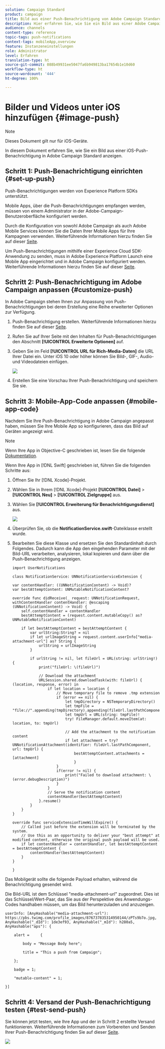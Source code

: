 ```yaml
---
solution: Campaign Standard
product: campaign
title: Bild aus einer Push-Benachrichtigung von Adobe Campaign Standard anzeigen
description: Hier erfahren Sie, wie Sie ein Bild aus einer Adobe Campaign-Push-Benachrichtigung auf einem iOS-Gerät anzeigen.
audience: channels
content-type: reference
topic-tags: push-notifications
context-tags: mobileApp,overview
feature: Instanzeneinstellungen
role: Administrator
level: Erfahren
translation-type: ht
source-git-commit: 088b49931ee5047fa6b949813ba17654b1e10d60
workflow-type: ht
source-wordcount: '444'
ht-degree: 100%

---
```



# Bilder und Videos unter iOS hinzufügen {#image-push}

>[!NOTE]
>
>Dieses Dokument gilt nur für iOS-Geräte.

In diesem Dokument erfahren Sie, wie Sie ein Bild aus einer iOS-Push-Benachrichtigung in Adobe Campaign Standard anzeigen.

## Schritt 1: Push-Benachrichtigung einrichten {#set-up-push}

Push-Benachrichtigungen werden von Experience Platform SDKs unterstützt.

Mobile Apps, über die Push-Benachrichtigungen empfangen werden, müssen von einem Administrator in der Adobe-Campaign-Benutzeroberfläche konfiguriert werden.

Durch die Konfiguration von sowohl Adobe Campaign als auch Adobe Mobile Services können Sie die Daten Ihrer Mobile Apps für Ihre Kampagnen verwenden. Weiterführende Informationen hierzu finden Sie auf dieser [Seite](https://helpx.adobe.com/de/campaign/kb/configuring-app-sdk.html).

Um Push-Benachrichtigungen mithilfe einer Experience Cloud SDK-Anwendung zu senden, muss in Adobe Experience Platform Launch eine Mobile App eingerichtet und in Adobe Campaign konfiguriert werden. Weiterführende Informationen hierzu finden Sie auf dieser [Seite](https://helpx.adobe.com/de/campaign/kb/configuring-app-sdk.html#ChannelspecificapplicationconfigurationinAdobeCampaign).

## Schritt 2: Push-Benachrichtigung im Adobe Campaign anpassen {#customize-push}

In Adobe Campaign stehen Ihnen zur Anpassung von Push-Benachrichtigungen bei deren Erstellung eine Reihe erweiterter Optionen zur Verfügung.

1. Push-Benachrichtigung erstellen. Weiterführende Informationen hierzu finden Sie auf dieser [Seite](../../channels/using/preparing-and-sending-a-push-notification.md).

1. Rufen Sie auf Ihrer Seite mit den Inhalten für Push-Benachrichtigungen den Abschnitt **[!UICONTROL Erweiterte Optionen]** auf.

1. Geben Sie im Feld **[!UICONTROL URL für Rich-Media-Daten]** die URL Ihrer Datei ein.
Unter iOS 10 oder höher können Sie Bild-, GIF-, Audio- und Videodateien einfügen.

   ![](assets/push_notif_advanced_6.png)

1. Erstellen Sie eine Vorschau Ihrer Push-Benachrichtigung und speichern Sie sie.

## Schritt 3: Mobile-App-Code anpassen {#mobile-app-code}

Nachdem Sie Ihre Push-Benachrichtigung in Adobe Campaign angepasst haben, müssen Sie Ihre Mobile App so konfigurieren, dass das Bild auf Geräten angezeigt wird.

>[!NOTE]
>
>Wenn Ihre App in Objective-C geschrieben ist, lesen Sie die folgende [Dokumentation](https://docs.adobe.com/content/help/de-DE/mobile-services/ios/messaging-ios/push-messaging/c-set-up-rich-push-notif-ios.html).

Wenn Ihre App in [!DNL Swift] geschrieben ist, führen Sie die folgenden Schritte aus:

1. Öffnen Sie Ihr [!DNL Xcode]-Projekt.

1. Wählen Sie in Ihrem [!DNL Xcode]-Projekt **[!UICONTROL Datei]** > **[!UICONTROL Neu]** > **[!UICONTROL Zielgruppe]** aus.

1. Wählen Sie **[!UICONTROL Erweiterung für Benachrichtigungsdienst]** aus.

   ![](assets/push_notif_advanced_12.png)

1. Überprüfen Sie, ob die **NotificationService.swift**-Dateiklasse erstellt wurde.

1. Bearbeiten Sie diese Klasse und ersetzen Sie den Standardinhalt durch Folgendes.
Dadurch kann die App den eingehenden Parameter mit der Bild-URL verarbeiten, analysieren, lokal kopieren und dann über die Push-Benachrichtigung anzeigen.

   ```
   import UserNotifications
   
   class NotificationService: UNNotificationServiceExtension {
   
   var contentHandler: ((UNNotificationContent) -> Void)?
   var bestAttemptContent: UNMutableNotificationContent?
   
   override func didReceive(_ request: UNNotificationRequest, withContentHandler contentHandler: @escaping (UNNotificationContent) -> Void) {
       self.contentHandler = contentHandler
       bestAttemptContent = (request.content.mutableCopy() as? UNMutableNotificationContent)
   
       if let bestAttemptContent = bestAttemptContent {
           var urlString:String? = nil
           if let urlImageString = request.content.userInfo["media-attachment-url"] as? String {
               urlString = urlImageString
           }
   
           if urlString != nil, let fileUrl = URL(string: urlString!) {
               print("fileUrl: \(fileUrl)")
   
               // Download the attachment
               URLSession.shared.downloadTask(with: fileUrl) { (location, response, error) in
                   if let location = location {
                       // Move temporary file to remove .tmp extension
                       if (error == nil) {
                           let tmpDirectory = NSTemporaryDirectory()
                           let tmpFile = "file://".appending(tmpDirectory).appending(fileUrl.lastPathComponent)
                           let tmpUrl = URL(string: tmpFile)!
                           try! FileManager.default.moveItem(at: location, to: tmpUrl)
   
                           // Add the attachment to the notification content
                           if let attachment = try? UNNotificationAttachment(identifier: fileUrl.lastPathComponent, url: tmpUrl) {
                               bestAttemptContent.attachments = [attachment]
                               }
                       }
                       if(error != nil) {
                           print("Failed to download attachment: \(error.debugDescription)")
                       }
                   }
                   // Serve the notification content
                   contentHandler(bestAttemptContent)
               }.resume()
           }
       }
   }
   
   override func serviceExtensionTimeWillExpire() {
       // Called just before the extension will be terminated by the system.
       // Use this as an opportunity to deliver your "best attempt" at modified content, otherwise the original push payload will be used.
       if let contentHandler = contentHandler, let bestAttemptContent = bestAttemptContent {
           contentHandler(bestAttemptContent)
       }
   }
   
   }
   ```

Das Mobilgerät sollte die folgende Payload erhalten, während die Benachrichtigung gesendet wird.

Die Bild-URL ist dem Schlüssel &quot;media-attachment-url&quot; zugeordnet. Dies ist das Schlüssel/Wert-Paar, das Sie aus der Perspektive des Anwendungs-Codes handhaben müssen, um das Bild herunterzuladen und anzuzeigen.

```
userInfo: [AnyHashable("media-attachment-url"): https://pbs.twimg.com/profile_images/876737835314950144/zPTs9b7o.jpg, AnyHashable("_dId"): 1de3ef93, AnyHashable("_mId"): h280a5, AnyHashable("aps"): {
 
    alert =     {
 
        body = "Message Body here";
 
        title = "This a push from Campaign";
 
    };
 
    badge = 1;
 
    "mutable-content" = 1;
 
}]
```

## Schritt 4: Versand der Push-Benachrichtigung testen {#test-send-push}

Sie können jetzt testen, wie Ihre App und der in Schritt 2 erstellte Versand funktionieren. Weiterführende Informationen zum Vorbereiten und Senden Ihrer Push-Benachrichtigung finden Sie auf dieser [Seite](../../channels/using/preparing-and-sending-a-push-notification.md).

![](assets/push_notif_advanced_34.png)

